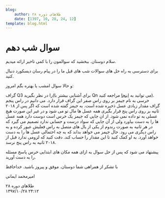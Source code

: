 ```yaml
---
blog:
    author: طلاهای دوره ۲۸
    date: [1397, 10, 28, 24, 12]
template: blog.html
---
```

# سوال شب دهم

<div class="cnt">
<p>سلام دوستان. ببخشید که سوالمون را با کمی تاخیر ارائه میدیم.</p>
<p>برای دسترسی به راه حل های سوالات شب های قبل ما را در پیام رسان دیسکورد دنبال کنید.</p>
<p>و حالا سوال امشب‌ یا بهتره بگم امروز:</p>
<p>گراف Q3 را در نظر بگیرید(برای آشنایی بیشتر با Qn می توانید به <a href="https://fa.wikipedia.org/wiki/%DA%AF%D8%B1%D8%A7%D9%81_k-%D9%85%DA%A9%D8%B9%D8%A8" target="_blank">اینجا</a> مراجعه کنید). خرسی به نام جیمز بر روی راس صفر این گراف قرار دارد. می دانیم در راس پنجم گراف مقدار زیادی عسل ذخیره شده است. به جیمز گفته شده است که اگر پس از ۲۰۱۸ ثانیه بر روی راس پنج قرار بگیری همه عسل ها مال تو می شود و در غیر این صورت هیچ عسلی به تو داده نمی شود. از ان جایی که جیمز یک خرس است دوست دارد همه عسل ها را به دست بیاورد ولی از آن جایی که سواد درست و حسابی ندارد تصمیم می گیرد که در هر ثانیه به صورت رندوم از یکی از یال های متصل به راس فعلیش عبور کرده و به راس دیگری می رود. حال جیمز می خواهد بداند که به چه احتمالی عسل ها را به دست خواهد آورد. به او کمک کنید تا این مقدار را حساب کند. دقت کنید که لزومی ندارد قبل از ۲۰۱۸ ثانیه به راس پنج نرسد.</p>
<p>پیشنهاد می شود که پس از حل سوال به ازای همه مکان های ابتدایی خرس پاسخ مسئله را به دست آورید.</p>

<p>با تشکر از همراهی شما دوستان. موفق و پیروز باشید. خداحافظ</p>

<p>امیرمحمد ایمانی</p>
</div>

<div class="blog-info">
    <div class="blog-author">طلاهای دوره ۲۸</div>
    <div class="blog-date">۱۳۹۷/۱۰/۲۸ ۲۴:۱۲</div>
</div>

